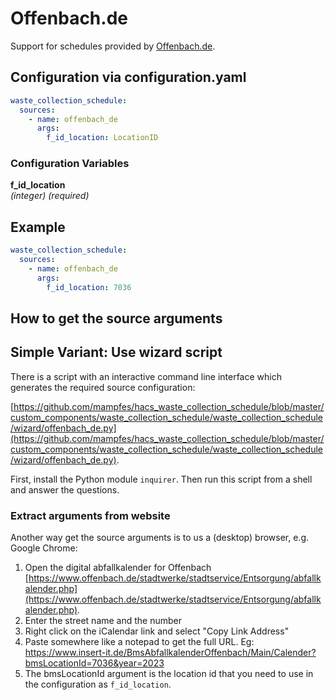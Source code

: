 # Offenbach.de 

Support for schedules provided by [Offenbach.de](https://www.offenbach.de/stadtwerke/stadtservice/Entsorgung/abfallkalender.php).

## Configuration via configuration.yaml

```yaml
waste_collection_schedule:
  sources:
    - name: offenbach_de
      args:
        f_id_location: LocationID
```

### Configuration Variables

**f_id_location**  
*(integer) (required)*


## Example

```yaml
waste_collection_schedule:
  sources:
    - name: offenbach_de
      args:
        f_id_location: 7036
```

## How to get the source arguments

## Simple Variant: Use wizard script

There is a script with an interactive command line interface which generates the required source configuration:

[https://github.com/mampfes/hacs_waste_collection_schedule/blob/master/custom_components/waste_collection_schedule/waste_collection_schedule/wizard/offenbach_de.py](https://github.com/mampfes/hacs_waste_collection_schedule/blob/master/custom_components/waste_collection_schedule/waste_collection_schedule/wizard/offenbach_de.py).

First, install the Python module `inquirer`. Then run this script from a shell and answer the questions.

### Extract arguments from website

Another way get the source arguments is to us a (desktop) browser, e.g. Google Chrome:

1. Open the digital abfallkalender for Offenbach [https://www.offenbach.de/stadtwerke/stadtservice/Entsorgung/abfallkalender.php](https://www.offenbach.de/stadtwerke/stadtservice/Entsorgung/abfallkalender.php).
2. Enter the street name and the number
3. Right click on the iCalendar link and select "Copy Link Address"
4. Paste somewhere like a notepad to get the full URL. Eg: https://www.insert-it.de/BmsAbfallkalenderOffenbach/Main/Calender?bmsLocationId=7036&year=2023
5. The bmsLocationId argument is the location id that you need to use in the configuration as `f_id_location`.
